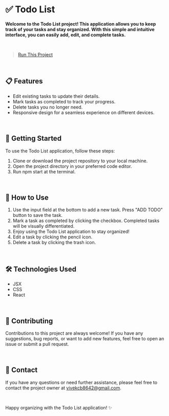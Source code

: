 # ✅ Todo List

**Welcome to the Todo List project! This application allows you to keep track of your tasks and stay organized. With this simple and intuitive interface, you can easily add, edit, and complete tasks.**

<br>

> [Run This Project](https://vivek-chhabra.github.io/ToDo-List/)


<br>

## 📋 Features

- Edit existing tasks to update their details.
- Mark tasks as completed to track your progress.
- Delete tasks you no longer need.
- Responsive design for a seamless experience on different devices.

<br>

## 🚀 Getting Started

To use the Todo List application, follow these steps:

1. Clone or download the project repository to your local machine.
2. Open the project directory in your preferred code editor.
3. Run npm start at the terminal.

<br>

## 🔧 How to Use

1. Use the input field at the bottom to add a new task. Press "ADD TODO" button to save the task.
3. Mark a task as completed by clicking the checkbox. Completed tasks will be visually differentiated.
6. Enjoy using the Todo List application to stay organized!
2. Edit a task by clicking the pencil icon.
5. Delete a task by clicking the trash icon.

<br>

## 🛠️ Technologies Used

- JSX
- CSS
- React

<br>

## 💪 Contributing

Contributions to this project are always welcome! If you have any suggestions, bug reports, or want to add new features, feel free to open an issue or submit a pull request.

<br>

## 📧 Contact

If you have any questions or need further assistance, please feel free to contact the project owner at vivekcb8642@gmail.com.

<br>

Happy organizing with the Todo List application! ✨
